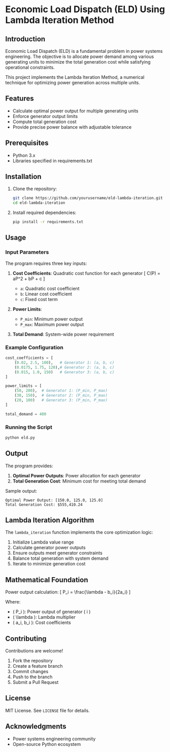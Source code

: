 # Economic Load Dispatch (ELD) Using Lambda Iteration Method

## Introduction

Economic Load Dispatch (ELD) is a fundamental problem in power systems engineering. The objective is to allocate power demand among various generating units to minimize the total generation cost while satisfying operational constraints.

This project implements the Lambda Iteration Method, a numerical technique for optimizing power generation across multiple units.

## Features

- Calculate optimal power output for multiple generating units
- Enforce generator output limits
- Compute total generation cost
- Provide precise power balance with adjustable tolerance

## Prerequisites

- Python 3.x
- Libraries specified in requirements.txt

## Installation

1. Clone the repository:
   ```bash
   git clone https://github.com/yourusername/eld-lambda-iteration.git
   cd eld-lambda-iteration
   ```

2. Install required dependencies:
   ```bash
   pip install -r requirements.txt
   ```

## Usage

### Input Parameters

The program requires three key inputs:

1. **Cost Coefficients**: Quadratic cost function for each generator
   \[
   C(P) = aP^2 + bP + c
   \]
   - `a`: Quadratic cost coefficient
   - `b`: Linear cost coefficient
   - `c`: Fixed cost term

2. **Power Limits**:
   - `P_min`: Minimum power output
   - `P_max`: Maximum power output

3. **Total Demand**: System-wide power requirement

### Example Configuration

```python
cost_coefficients = [
    (0.02, 2.5, 100),   # Generator 1: (a, b, c)
    (0.0175, 1.75, 120),# Generator 2: (a, b, c)
    (0.015, 1.0, 150)   # Generator 3: (a, b, c)
]

power_limits = [
    (50, 200),  # Generator 1: (P_min, P_max)
    (30, 150),  # Generator 2: (P_min, P_max)
    (20, 100)   # Generator 3: (P_min, P_max)
]

total_demand = 400
```

### Running the Script

```bash
python eld.py
```

## Output

The program provides:

1. **Optimal Power Outputs**: Power allocation for each generator
2. **Total Generation Cost**: Minimum cost for meeting total demand

Sample output:
```
Optimal Power Output: [150.0, 125.0, 125.0]
Total Generation Cost: $555,410.24
```

## Lambda Iteration Algorithm

The `lambda_iteration` function implements the core optimization logic:

1. Initialize Lambda value range
2. Calculate generator power outputs
3. Ensure outputs meet generator constraints
4. Balance total generation with system demand
5. Iterate to minimize generation cost

## Mathematical Foundation

Power output calculation:
\[
P_i = \frac{\lambda - b_i}{2a_i}
\]

Where:
- \( P_i \): Power output of generator \( i \)
- \( \lambda \): Lambda multiplier
- \( a_i, b_i \): Cost coefficients

## Contributing

Contributions are welcome!

1. Fork the repository
2. Create a feature branch
3. Commit changes
4. Push to the branch
5. Submit a Pull Request

## License

MIT License. See `LICENSE` file for details.

## Acknowledgments

- Power systems engineering community
- Open-source Python ecosystem
